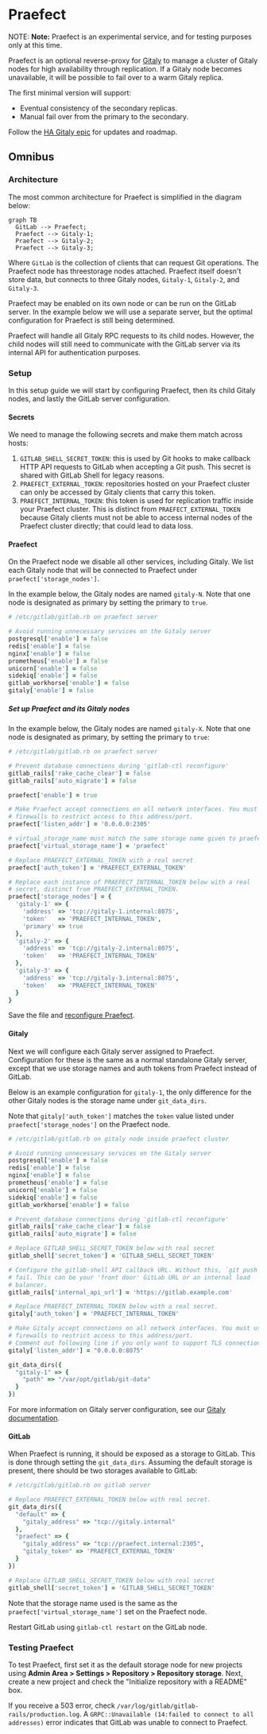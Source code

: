 # Praefect

NOTE: **Note:** Praefect is an experimental service, and for testing purposes only at
this time.

Praefect is an optional reverse-proxy for [Gitaly](../index.md) to manage a
cluster of Gitaly nodes for high availability through replication.
If a Gitaly node becomes unavailable, it will be possible to fail over to a
warm Gitaly replica.

The first minimal version will support:

- Eventual consistency of the secondary replicas.
- Manual fail over from the primary to the secondary.

Follow the [HA Gitaly epic](https://gitlab.com/groups/gitlab-org/-/epics/1489)
for updates and roadmap.

## Omnibus

### Architecture

The most common architecture for Praefect is simplified in the diagram below:

```mermaid
graph TB
  GitLab --> Praefect;
  Praefect --> Gitaly-1;
  Praefect --> Gitaly-2;
  Praefect --> Gitaly-3;
```

Where `GitLab` is the collection of clients that can request Git operations.
The Praefect node has threestorage nodes attached. Praefect itself doesn't
store data, but connects to three Gitaly nodes, `Gitaly-1`,  `Gitaly-2`, and `Gitaly-3`.

Praefect may be enabled on its own node or can be run on the GitLab server.
In the example below we will use a separate server, but the optimal configuration
for Praefect is still being determined.

Praefect will handle all Gitaly RPC requests to its child nodes. However, the child nodes
will still need to communicate with the GitLab server via its internal API for authentication
purposes.

### Setup

In this setup guide we will start by configuring Praefect, then its child
Gitaly nodes, and lastly the GitLab server configuration.

#### Secrets

We need to manage the following secrets and make them match across hosts:

1. `GITLAB_SHELL_SECRET_TOKEN`: this is used by Git hooks to make
    callback HTTP API requests to GitLab when accepting a Git push. This
    secret is shared with GitLab Shell for legacy reasons.
1. `PRAEFECT_EXTERNAL_TOKEN`: repositories hosted on your Praefect
    cluster can only be accessed by Gitaly clients that carry this
    token.
1. `PRAEFECT_INTERNAL_TOKEN`: this token is used for replication
    traffic inside your Praefect cluster. This is distinct from
    `PRAEFECT_EXTERNAL_TOKEN` because Gitaly clients must not be able to
    access internal nodes of the Praefect cluster directly; that could
    lead to data loss.

#### Praefect

On the Praefect node we disable all other services, including Gitaly. We list each
Gitaly node that will be connected to Praefect under `praefect['storage_nodes']`.

In the example below, the Gitaly nodes are named `gitaly-N`. Note that one
node is designated as primary by setting the primary to `true`.

```ruby
# /etc/gitlab/gitlab.rb on praefect server

# Avoid running unnecessary services on the Gitaly server
postgresql['enable'] = false
redis['enable'] = false
nginx['enable'] = false
prometheus['enable'] = false
unicorn['enable'] = false
sidekiq['enable'] = false
gitlab_workhorse['enable'] = false
gitaly['enable'] = false
```

##### Set up Praefect and its Gitaly nodes

In the example below, the Gitaly nodes are named `gitaly-X`. Note that one node is designated as
primary, by setting the primary to `true`:

```ruby
# /etc/gitlab/gitlab.rb on praefect server

# Prevent database connections during 'gitlab-ctl reconfigure'
gitlab_rails['rake_cache_clear'] = false
gitlab_rails['auto_migrate'] = false

praefect['enable'] = true

# Make Praefect accept connections on all network interfaces. You must use
# firewalls to restrict access to this address/port.
praefect['listen_addr'] = '0.0.0.0:2305'

# virtual_storage_name must match the same storage name given to praefect in git_data_dirs
praefect['virtual_storage_name'] = 'praefect'

# Replace PRAEFECT_EXTERNAL_TOKEN with a real secret
praefect['auth_token'] = 'PRAEFECT_EXTERNAL_TOKEN'

# Replace each instance of PRAEFECT_INTERNAL_TOKEN below with a real
# secret, distinct from PRAEFECT_EXTERNAL_TOKEN.
praefect['storage_nodes'] = {
  'gitaly-1' => {
    'address' => 'tcp://gitaly-1.internal:8075',
    'token'   => 'PRAEFECT_INTERNAL_TOKEN',
    'primary' => true
  },
  'gitaly-2' => {
    'address' => 'tcp://gitaly-2.internal:8075',
    'token'   => 'PRAEFECT_INTERNAL_TOKEN'
  },
  'gitaly-3' => {
    'address' => 'tcp://gitaly-3.internal:8075',
    'token'   => 'PRAEFECT_INTERNAL_TOKEN'
  }
}
```

Save the file and [reconfigure Praefect](../restart_gitlab.md#omnibus-gitlab-reconfigure).

#### Gitaly

Next we will configure each Gitaly server assigned to Praefect.  Configuration for these
is the same as a normal standalone Gitaly server, except that we use storage names and
auth tokens from Praefect instead of GitLab.

Below is an example configuration for `gitaly-1`, the only difference for the
other Gitaly nodes is the storage name under `git_data_dirs`.

Note that `gitaly['auth_token']` matches the `token` value listed under `praefect['storage_nodes']`
on the Praefect node.

```ruby
# /etc/gitlab/gitlab.rb on gitaly node inside praefect cluster

# Avoid running unnecessary services on the Gitaly server
postgresql['enable'] = false
redis['enable'] = false
nginx['enable'] = false
prometheus['enable'] = false
unicorn['enable'] = false
sidekiq['enable'] = false
gitlab_workhorse['enable'] = false

# Prevent database connections during 'gitlab-ctl reconfigure'
gitlab_rails['rake_cache_clear'] = false
gitlab_rails['auto_migrate'] = false

# Replace GITLAB_SHELL_SECRET_TOKEN below with real secret
gitlab_shell['secret_token'] = 'GITLAB_SHELL_SECRET_TOKEN'

# Configure the gitlab-shell API callback URL. Without this, `git push` will
# fail. This can be your 'front door' GitLab URL or an internal load
# balancer.
gitlab_rails['internal_api_url'] = 'https://gitlab.example.com'

# Replace PRAEFECT_INTERNAL_TOKEN below with a real secret.
gitaly['auth_token'] = 'PRAEFECT_INTERNAL_TOKEN'

# Make Gitaly accept connections on all network interfaces. You must use
# firewalls to restrict access to this address/port.
# Comment out following line if you only want to support TLS connections
gitaly['listen_addr'] = "0.0.0.0:8075"

git_data_dirs({
  "gitaly-1" => {
    "path" => "/var/opt/gitlab/git-data"
  }
})
```

For more information on Gitaly server configuration, see our [Gitaly documentation](index.md#3-gitaly-server-configuration).

#### GitLab

When Praefect is running, it should be exposed as a storage to GitLab. This
is done through setting the `git_data_dirs`. Assuming the default storage
is present, there should be two storages available to GitLab:

```ruby
# /etc/gitlab/gitlab.rb on gitlab server

# Replace PRAEFECT_EXTERNAL_TOKEN below with real secret.
git_data_dirs({
  "default" => {
    "gitaly_address" => "tcp://gitaly.internal"
  },
  "praefect" => {
    "gitaly_address" => "tcp://praefect.internal:2305",
    "gitaly_token" => 'PRAEFECT_EXTERNAL_TOKEN'
  }
})

# Replace GITLAB_SHELL_SECRET_TOKEN below with real secret
gitlab_shell['secret_token'] = 'GITLAB_SHELL_SECRET_TOKEN'
```

Note that the storage name used is the same as the `praefect['virtual_storage_name']` set
on the Praefect node.

Restart GitLab using `gitlab-ctl restart` on the GitLab node.

### Testing Praefect

To test Praefect, first set it as the default storage node for new projects
using **Admin Area > Settings > Repository > Repository storage**. Next,
create a new project and check the "Initialize repository with a README" box.

If you receive a 503 error, check `/var/log/gitlab/gitlab-rails/production.log`.
A `GRPC::Unavailable (14:failed to connect to all addresses)` error indicates
that GitLab was unable to connect to Praefect.
